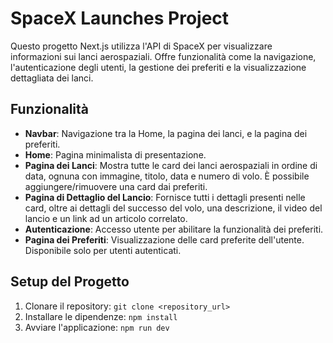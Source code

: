 # SpaceX Launches Project

Questo progetto Next.js utilizza l'API di SpaceX per visualizzare informazioni sui lanci aerospaziali. Offre funzionalità come la navigazione, l'autenticazione degli utenti, la gestione dei preferiti e la visualizzazione dettagliata dei lanci.

## Funzionalità

- **Navbar**: Navigazione tra la Home, la pagina dei lanci, e la pagina dei preferiti.
- **Home**: Pagina minimalista di presentazione.
- **Pagina dei Lanci**: Mostra tutte le card dei lanci aerospaziali in ordine di data, ognuna con immagine, titolo, data e numero di volo. È possibile aggiungere/rimuovere una card dai preferiti.
- **Pagina di Dettaglio del Lancio**: Fornisce tutti i dettagli presenti nelle card, oltre ai dettagli del successo del volo, una descrizione, il video del lancio e un link ad un articolo correlato.
- **Autenticazione**: Accesso utente per abilitare la funzionalità dei preferiti.
- **Pagina dei Preferiti**: Visualizzazione delle card preferite dell'utente. Disponibile solo per utenti autenticati.

## Setup del Progetto

1. Clonare il repository: `git clone <repository_url>`
2. Installare le dipendenze: `npm install`
3. Avviare l'applicazione: `npm run dev`